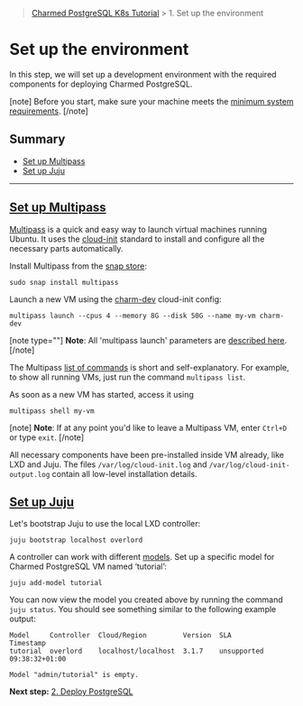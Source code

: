 > [Charmed PostgreSQL K8s Tutorial](/t/9707) >  1. Set up the environment

# Set up the environment

In this step, we will set up a development environment with the required components for deploying Charmed PostgreSQL.

[note]
Before you start, make sure your machine meets the [minimum system requirements](/t/11743).
[/note]

## Summary

- [Set up Multipass](#heading--multipass)
- [Set up Juju](#heading--juju)
---

<a href="#heading--multipass"><h2 id="heading--multipass"> Set up Multipass </h2></a>

[Multipass](https://multipass.run/) is a quick and easy way to launch virtual machines running Ubuntu. It uses the [cloud-init](https://cloud-init.io/) standard to install and configure all the necessary parts automatically.

Install Multipass from the [snap store](https://snapcraft.io/multipass):
```shell
sudo snap install multipass
```

Launch a new VM using the [charm-dev](https://github.com/canonical/multipass-blueprints/blob/main/v1/charm-dev.yaml) cloud-init config:
```shell
multipass launch --cpus 4 --memory 8G --disk 50G --name my-vm charm-dev
```

[note type=""]
**Note**: All 'multipass launch' parameters are [described here](https://multipass.run/docs/launch-command).
[/note]

The Multipass [list of commands](https://multipass.run/docs/multipass-cli-commands) is short and self-explanatory. For example, to show all running VMs, just run the command `multipass list`.

As soon as a new VM has started, access it using
```shell
multipass shell my-vm
```

[note]
**Note**:  If at any point you'd like to leave a Multipass VM, enter `Ctrl+D` or type `exit`.
[/note]

All necessary components have been pre-installed inside VM already, like LXD and Juju. The files `/var/log/cloud-init.log` and `/var/log/cloud-init-output.log` contain all low-level installation details. 

<a href="#heading--juju"><h2 id="heading--juju"> Set up Juju </h2></a>

Let's bootstrap Juju to use the local LXD controller:
```shell
juju bootstrap localhost overlord
```

A controller can work with different [models](https://juju.is/docs/juju/model). Set up a specific model for Charmed PostgreSQL VM named ‘tutorial’:
```shell
juju add-model tutorial
```

You can now view the model you created above by running the command `juju status`.  You should see something similar to the following example output:
```
Model     Controller  Cloud/Region         Version  SLA          Timestamp
tutorial  overlord    localhost/localhost  3.1.7    unsupported  09:38:32+01:00

Model "admin/tutorial" is empty.
```

**Next step:** [2. Deploy PostgreSQL](/t/9697)